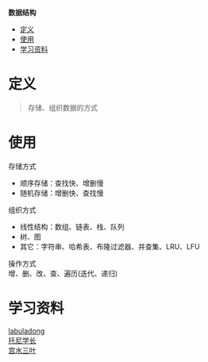 **数据结构**
- [定义](#定义)
- [使用](#使用)
- [学习资料](#学习资料)

# 定义 #
> 存储、组织数据的方式

# 使用 #
存储方式  
- 顺序存储：查找快、增删慢  
- 随机存储：增删快、查找慢  

组织方式  
- 线性结构：数组、链表、栈、队列 
- 树、图  
- 其它：字符串、哈希表、布隆过滤器、并查集、LRU、LFU

操作方式  
增、删、改、查、遍历(迭代、递归)  

# 学习资料 #  
[labuladong]()  
[托尼学长]()  
[宫水三叶]()  